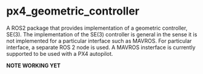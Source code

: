 # px4_geometric_controller
A ROS2 package that provides implementation of a geometric controller, SE(3).
The implementation of the SE(3) controller is general in the sense it is not implemented for a particular interface such as MAVROS. 
For particular interface, a separate ROS 2 node is used. A MAVROS insterface is currently supported to be used with a PX4 autopilot.

**NOTE WORKING YET**
